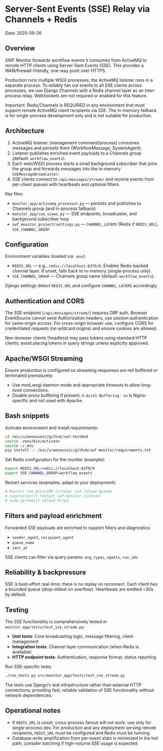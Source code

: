 # Server-Sent Events (SSE) Relay via Channels + Redis

Date: 2025-08-26

## Overview

SWF Monitor forwards workflow events it consumes from ActiveMQ to remote HTTP clients using Server-Sent Events (SSE). This provides a WAN/firewall-friendly, one-way push over HTTPS.

Production runs multiple WSGI processes; the ActiveMQ listener runs in a separate process. To reliably fan out events to all SSE clients across processes, we use Django Channels with a Redis channel layer as an inter-process relay. WebSockets are not required or enabled for this feature.

Important: Redis/Channels is REQUIRED in any environment that must support remote ActiveMQ client recipients via SSE. The in-memory fallback is for single-process development only and is not suitable for production.

## Architecture

1. ActiveMQ listener (management command/process) consumes messages and persists them (WorkflowMessage, SystemAgent).
2. Listener publishes enriched event payloads to a Channels group (default: `workflow_events`).
3. Each web/WSGI process starts a small background subscriber that joins the group and forwards messages into the in-memory `SSEMessageBroadcaster`.
4. SSE clients connect to `/api/messages/stream/` and receive events from per-client queues with heartbeats and optional filters.

Key files:
- `monitor_app/activemq_processor.py` — persists and publishes to Channels group (and in-process fallback)
- `monitor_app/sse_views.py` — SSE endpoints, broadcaster, and background subscriber loop
- `swf_monitor_project/settings.py` — `CHANNEL_LAYERS` (Redis if `REDIS_URL`), `SSE_CHANNEL_GROUP`

## Configuration

Environment variables (loaded via `.env`):
- `REDIS_URL` — e.g., `redis://localhost:6379/0`. Enables Redis-backed channel layer. If unset, falls back to in-memory (single-process only).
- `SSE_CHANNEL_GROUP` — Channels group name (default: `workflow_events`).

Django settings detect `REDIS_URL` and configure `CHANNEL_LAYERS` accordingly.

## Authentication and CORS

The SSE endpoint (`/api/messages/stream/`) requires DRF auth. Browser EventSource cannot send Authorization headers; use session authentication for same-origin access. For cross-origin browser use, configure CORS for credentialed requests (no wildcard origins) and ensure cookies are allowed.

Non-browser clients (headless) may pass tokens using standard HTTP clients; avoid placing tokens in query strings unless explicitly approved.

## Apache/WSGI Streaming

Ensure production is configured so streaming responses are not buffered or terminated prematurely:
- Use mod_wsgi daemon mode and appropriate timeouts to allow long-lived connections.
- Disable proxy buffering if present; `X-Accel-Buffering: no` is Nginx-specific and not used with Apache.

## Bash snippets

Activate environment and install requirements:

```bash
cd /eic/u/wenauseic/github/swf-testbed
source .venv/bin/activate
source ~/.env
pip install -r /eic/u/wenauseic/github/swf-monitor/requirements.txt
```

Set Redis configuration for the monitor (example):

```bash
export REDIS_URL=redis://localhost:6379/0
export SSE_CHANNEL_GROUP=workflow_events
```

Restart services (examples; adapt to your deployment):

```bash
# Restart the ActiveMQ listener and reload Apache
# supervisorctl restart swf-monitor-listener
# sudo systemctl reload httpd
```

## Filters and payload enrichment

Forwarded SSE payloads are enriched to support filters and diagnostics:
- `sender_agent`, `recipient_agent`
- `queue_name`
- `sent_at`

SSE clients can filter via query params: `msg_types`, `agents`, `run_ids`.

## Reliability & backpressure

SSE is best-effort real-time; there is no replay on reconnect. Each client has a bounded queue (drop-oldest on overflow). Heartbeats are emitted ~30s by default.

## Testing

The SSE functionality is comprehensively tested in `monitor_app/tests/test_sse_stream.py`:
- **Unit tests**: Core broadcasting logic, message filtering, client management
- **Integration tests**: Channel layer communication (when Redis is available)
- **HTTP endpoint tests**: Authentication, response format, status reporting

Run SSE-specific tests:
```bash
./run_tests.py src/monitor_app/tests/test_sse_stream.py
```

The tests use Django's test infrastructure rather than external HTTP connections, providing fast, reliable validation of SSE functionality without network dependencies.

## Operational notes

- If `REDIS_URL` is unset, cross-process fanout will not work; use only for single-process dev. For production and any deployment serving remote recipients, `REDIS_URL` must be configured and Redis must be running.
- Database write amplification from per-event stats is minimized in the hot path; consider batching if high-volume SSE usage is expected.
